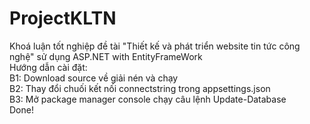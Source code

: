 # ProjectKLTN
Khoá luận tốt nghiệp đề tài "Thiết kế và phát triển website tin tức công nghệ" sử dụng ASP.NET with EntityFrameWork
<br>
Hướng dẫn cài đặt:
<br>
B1: Download source về giải nén và chạy
<br>
B2: Thay đổi chuối kết nối connectstring trong appsettings.json
<br>
B3: Mở package manager console chạy câu lệnh Update-Database
<br>
Done!

